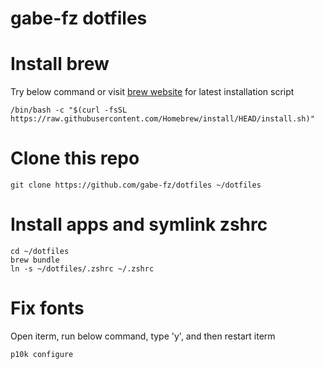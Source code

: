 # gabe-fz dotfiles

# Install brew

Try below command or visit [brew website](https://brew.sh/) for latest installation script

```
/bin/bash -c "$(curl -fsSL https://raw.githubusercontent.com/Homebrew/install/HEAD/install.sh)"
```

# Clone this repo

```
git clone https://github.com/gabe-fz/dotfiles ~/dotfiles
```

# Install apps and symlink zshrc

```
cd ~/dotfiles
brew bundle
ln -s ~/dotfiles/.zshrc ~/.zshrc
```

# Fix fonts
Open iterm, run below command, type 'y', and then restart iterm

```
p10k configure
```